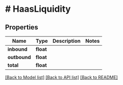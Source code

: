 # # HaasLiquidity

## Properties

Name | Type | Description | Notes
------------ | ------------- | ------------- | -------------
**inbound** | **float** |  |
**outbound** | **float** |  |
**total** | **float** |  |

[[Back to Model list]](../../README.md#models) [[Back to API list]](../../README.md#endpoints) [[Back to README]](../../README.md)
